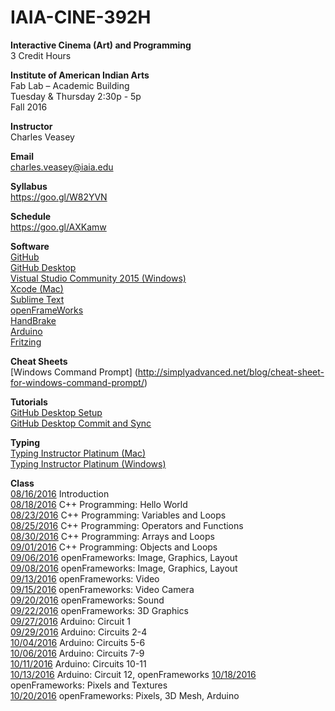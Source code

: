 # IAIA-CINE-392H
**Interactive Cinema (Art) and Programming**  
3 Credit Hours  

**Institute of American Indian Arts**  
Fab Lab – Academic Building  
Tuesday & Thursday 2:30p - 5p   
Fall 2016  

**Instructor**    
Charles Veasey   

**Email**   
charles.veasey@iaia.edu  

**Syllabus**   
https://goo.gl/W82YVN  

**Schedule**  
https://goo.gl/AXKamw  

**Software**  
[GitHub](https://github.com/)  
[GitHub Desktop](https://desktop.github.com/)  
[Vistual Studio Community 2015 (Windows)](https://www.visualstudio.com/en-us/products/visual-studio-community-vs.aspx)  
[Xcode (Mac)](https://itunes.apple.com/us/app/xcode/id497799835?mt=12)  
[Sublime Text](https://www.sublimetext.com/)  
[openFrameWorks](http://openframeworks.cc/)  
[HandBrake](https://handbrake.fr/)  
[Arduino](https://www.arduino.cc/en/Main/Software)  
[Fritzing](http://fritzing.org/home/)  

**Cheat Sheets**  
[Windows Command Prompt]
(http://simplyadvanced.net/blog/cheat-sheet-for-windows-command-prompt/)

**Tutorials**  
[GitHub Desktop Setup](https://goo.gl/E78LlZ)  
[GitHub Desktop Commit and Sync](https://goo.gl/I6p9Ml)  

**Typing**  
[Typing Instructor Platinum (Mac)](https://itunes.apple.com/us/app/typing-instructor-platinum/id529553526?mt=12)  
[Typing Instructor Platinum (Windows)](https://www.amazon.com/Individual-Software-8037781-Instructor-Platinum/dp/B001UHMVKO)  

**Class**  
[08/16/2016](class/2016-08-16.md) Introduction   
[08/18/2016](class/2016-08-18.md) C++ Programming: Hello World  
[08/23/2016](class/2016-08-23.md) C++ Programming: Variables and Loops   
[08/25/2016](class/2016-08-25.md) C++ Programming: Operators and Functions  
[08/30/2016](class/2016-08-30.md) C++ Programming: Arrays and Loops  
[09/01/2016](class/2016-09-01.md) C++ Programming: Objects and Loops  
[09/06/2016](class/2016-09-06.md) openFrameworks: Image, Graphics, Layout  
[09/08/2016](class/2016-09-08.md) openFrameworks: Image, Graphics, Layout  
[09/13/2016](class/2016-09-13.md) openFrameworks: Video  
[09/15/2016](class/2016-09-15.md) openFrameworks: Video Camera  
[09/20/2016](class/2016-09-20.md) openFrameworks: Sound  
[09/22/2016](class/2016-09-22.md) openFrameworks: 3D Graphics  
[09/27/2016](class/2016-09-27.md) Arduino: Circuit 1  
[09/29/2016](class/2016-09-29.md) Arduino: Circuits 2-4  
[10/04/2016](class/2016-10-04.md) Arduino: Circuits 5-6  
[10/06/2016](class/2016-10-06.md) Arduino: Circuits 7-9  
[10/11/2016](class/2016-10-11.md) Arduino: Circuits 10-11  
[10/13/2016](class/2016-10-13.md) Arduino: Circuit 12, openFrameworks 
[10/18/2016](class/2016-10-18.md) openFrameworks: Pixels and Textures  
[10/20/2016](class/2016-10-20.md) openFrameworks: Pixels, 3D Mesh, Arduino  
